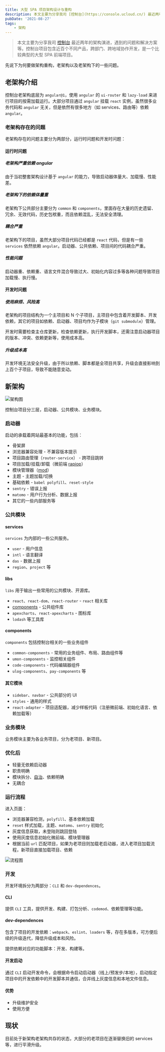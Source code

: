 ```yaml
---
title: 大型 SPA 项目架构设计与重构
description: 本文主要为分享我司 [控制台](https://console.ucloud.cn/) 最近两年的架构演进，遇到的问题和解决方案等。
pubDate: '2021-08-27'
tags:
    - 架构
---
```


> 本文主要为分享我司 [控制台](https://console.ucloud.cn/) 最近两年的架构演进，遇到的问题和解决方案等。控制台项目包含近百个不同产品，跨部门、跨地域协作开发，是一个比较典型的大型 SPA 前端项目。

先说下为何要做架构重构，老架构以及老架构下的一些问题。

## 老架构介绍

控制台老架构底层为 `angular@1`，使用 `angular` 的 `ui-router` 和 `lazy-load` 来进行项目的按需加载运行。大部分项目通过 `angular` 挂载 `react` 实例，虽然很多业务代码和 `angular` 无关，但是依然有很多地方（如 services、路由等）依赖 `angular`。

### 老架构存在的问题

老架构存在的问题主要分为两部分，运行时问题和开发时问题：

#### 运行时问题

##### 老架构严重依赖 angular

由于当初整套架构设计基于 `angular` 的能力，导致启动器体量大、加载慢、性能差。

##### 老架构下的依赖体量重

老架构下公共部分主要分为 `common` 和 `components`，里面存在大量的历史遗留、冗余、无效代码，历史包袱重，而且依赖混乱，无法安全清理。

##### 耦合严重

老架构下的项目，虽然大部分项目代码已经都是 `react` 代码，但是有一些 `services` 依然依赖 `angular`。启动器、公共依赖、项目间的代码耦合严重。

##### 性能问题

启动器重、依赖重、语言文件混合导致过大、初始化内容过多等各种问题导致项目加载慢、执行慢。

#### 开发时问题

##### 使用麻烦、风险高

老架构的项目结构为一个主项目和 N 个子项目，主项目中包含着开发脚本、开发依赖，其它的项目如依赖、启动器、项目均作为子模块（`git submodule`）管理。

开发时需要检查主仓库更新，检查依赖更新，执行开发脚本，还需注意启动器项目的版本、冲突、依赖更新等，使用成本高。

##### 升级成本高

开发环境无法安全升级，由于所以依赖、脚本都是全项目共享，升级会直接影响到上百个子项目，导致不能随意变动。

## 新架构

![架构图](https://stg.heyfe.org/images/blog-2021-console-architecture-84.png)

控制台项目分三层，启动器、公共模块、业务模块。

### 启动器

启动的承载着网站最基本的功能，包括：

-   骨架屏
-   浏览器兼容处理 - 不兼容版本提示
-   项目路由管理（`router-service`） - 跨项目跳转
-   项目加载/挂载/卸载（微前端 [rapiop](https://github.com/rapiop/rapiop)）
-   模块管理器（[mod](https://rapiop.github.io/mod/#/)）
-   主题 - 主题加载/切换
-   基础依赖 - `babel polyfill`、`reset-style`
-   `sentry` - 错误上报
-   `matomo` - 用户行为分析、数据上报
-   其它的一些内部服务等

### 公共模块

#### services

`services` 为内部的一些公共服务。

-   `user` - 用户信息
-   `intl` - 语言翻译
-   `das` - 数据上报
-   `region`、`project` 等

#### libs

`libs` 用于输出一些常用的公共模块、开源库。

-   `react`、`react-dom`、`react-router` - `react` 相关库
-   [components](https://ucloud-fe.github.io/react-components/) - 公共组件库
-   `apexcharts`、`react-apexcharts` - 图标库
-   `lodash` 等工具库

#### components

`components` 包括控制台相关的一些业务组件

-   `common-components` - 常用的业务组件、布局、路由组件等
-   `umon-components` - 监控相关组件
-   `code-components` - 代码编辑器组件
-   `ulog-components`、`pay-components` 等

#### 其它模块

-   `sidebar`、`navbar` - 公共部分的 UI
-   `styles` - 通用的样式
-   `react-adapter` - 项目适配器，减少样板代码（注册微前端、初始化语言、依赖加载等）

### 业务模块

业务模块主要为各业务项目，分为老项目、新项目。

### 优化后

-   轻量无依赖启动器
-   职责明确
-   模块拆分、[自治](https://rapiop.github.io/mod/#/background?id=%e6%a8%a1%e5%9d%97%e7%9a%84%e8%87%aa%e6%88%91%e7%ae%a1%e7%90%86)、依赖明确
-   无耦合

### 运行流程

进入页面：

-   浏览器兼容检测，`polyfill`、基本依赖加载
-   `reset` 样式加载，主题、`matomo`、`sentry` 初始化
-   灰度信息获取，未登陆则跳回登陆
-   使用灰度信息初始化微前端、模块管理器
-   根据当前 `url` 匹配项目，如果为老项目则加载老启动器，进入老项目加载流程，新项目直接加载项目、依赖

![流程图](https://stg.heyfe.org/images/blog-2021-console-architecture-49.png)

### 开发

开发环境拆分为两部分：`CLI` 和 `dev-dependences`。

#### CLI

提供 `CLI` 工具，提供开发、构建、打包分析、`codemod`、依赖管理等功能。

#### dev-dependences

包含了项目的开发依赖：`webpack`、`eslint`、`loaders` 等，存在多版本，可方便后续的升级迭代，降低升级成本和风险。

提供依赖对应的功能脚本：开发、构建等。

#### 开发启动

通过 `CLI` 启动开发命令，会根据命令启动启动器（线上/预发步/本地），启动指定项目中的开发依赖中的开发脚本并通信，合并线上灰度信息和本地文件信息。

#### 优势

-   升级维护安全
-   使用方便

## 现状

目前处于新架构老架构共存的状态，大部分的老项目在逐渐替换旧的 services 等，进行平滑升级。